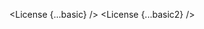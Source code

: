 <script lang="ts">
  import { License } from 'svelte-shields'
  import type { LicensePropsType } from 'svelte-shields';

  const basic: LicensePropsType = {
    source: 'github',
    user: 'shinokada',
    repo: 'svelte-shields',
  }

  const basic2: LicensePropsType = {
    source: 'npm',
    packageName: 'svelte-shields',
  }
</script>

<License {...basic} />
<License {...basic2} />